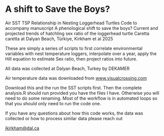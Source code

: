 # A shift to Save the Boys?
Air SST TSP Relationship in Nesting Loggerhead Turtles
Code to accompany manuscript A phenological shift to save the boys? Current and projected trends of hatchling sex ratio of the loggerhead turtle Caretta caretta at Dalyan Beach, Türkiye, Kirkham et al 2025

These are simply a series of scripts to first correlate environmental variables with nest temperature loggers, interpolate over a year, apply the Hill equation to estimate Sex ratio, then project ratios into future.

All data was collected at Dalyan Beach, Turkey by DEKAMER

Air temperature data was downloaded from www.visualcrossing.com

Download this and the run the SST scripts first. Then the complete analysis.R should run provided you have the files I have. Otherwise you will need to do some renaming. Most of the workflow is in automated loops so that you _should_ only need to run the code one. 

If you have any questions about how this code works, the data was collected or how to process similar data please reach out 

jkirkham@dal.ca
